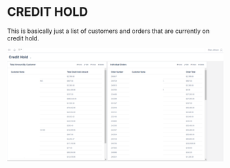 # CREDIT HOLD #
This is basically just a list of customers and orders that are currently on credit hold.

![Credit Hold](creditHold.png)